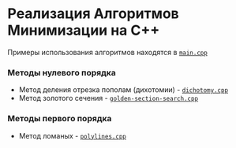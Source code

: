 # Реализация Алгоритмов Минимизации на С++
Примеры использования алгоритмов находятся в [`main.cpp`](./algo/main.cpp)

### Методы нулевого порядка
* Метод деления отрезка пополам (дихотомии) - [`dichotomy.cpp`](./algo/dichotomy.cpp)
* Метод золотого сечения - [`golden-section-search.cpp`](./algo/golden-section-search.cpp)

### Методы первого порядка
* Метод ломаных - [`polylines.cpp`](./algo/polylines.cpp)

